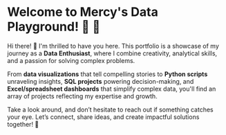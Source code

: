 # Welcome to Mercy's Data Playground! 🎢 🎉

Hi there! 👋 I'm thrilled to have you here. This portfolio is a showcase of my journey as a **Data Enthusiast**, where I combine creativity, analytical skills, and a passion for solving complex problems. 

From **data visualizations** that tell compelling stories to **Python scripts** unraveling insights, **SQL projects** powering decision-making, and **Excel/spreadsheet dashboards** that simplify complex data, you'll find an array of projects reflecting my expertise and growth.

Take a look around, and don’t hesitate to reach out if something catches your eye. Let’s connect, share ideas, and create impactful solutions together! 🌟

